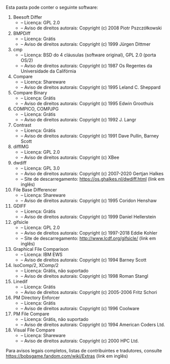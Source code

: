 ﻿Esta pasta pode conter o seguinte software:

1. Beesoft Differ
   - – Licença: GPL 2.0
   - – Aviso de direitos autorais: Copyright (c) 2008 Piotr Pszczółkowski
2. BMPDiff
   - – Licença: Grátis
   - – Aviso de direitos autorais: Copyright (c) 1999 Jürgen Dittmer
3. cmp
   - – Licença: BSD do 4 cláusulas (software original), GPL 2.0 (porta OS/2)
   - – Aviso de direitos autorais: Copyright (c) 1987 Os Regentes da Universidade da Califórnia
4. Compare
   - – Licença: Shareware
   - – Aviso de direitos autorais: Copyright (c) 1995 Leland C. Sheppard
5. Compare Binary
   - – Licença: Grátis
   - – Aviso de direitos autorais: Copyright (c) 1995 Edwin Groothuis
6. COMPICO, COMPJPG
   - – Licença: Grátis
   - – Aviso de direitos autorais: Copyright (c) 1992 J. Langr
7. Contrast
   - – Licença: Grátis
   - – Aviso de direitos autorais: Copyright (c) 1991 Dave Pullin, Barney Scott
8. diffIMG
   - – Licença: GPL 2.0
   - – Aviso de direitos autorais: Copyright (c) XBee
9. dwdiff
   - – Licença: GPL 3.0
   - – Aviso de direitos autorais: Copyright (c) 2007-2020 Gertjan Halkes
   - – Site de descarregamento: https://os.ghalkes.nl/dwdiff.html (link em inglês)
10. File Base Differencer
    - – Licença: Shareware
    - – Aviso de direitos autorais: Copyright (c) 1995 Coridon Henshaw
11. GDIFF
    - – Licença: Grátis
    - – Aviso de direitos autorais: Copyright (c) 1999 Daniel Hellerstein
12. gifsicle
    - – Licença: GPL 2.0
    - – Aviso de direitos autorais: Copyright (c) 1997-2018 Eddie Kohler
    - – Site de descarregamento: http://www.lcdf.org/gifsicle/ (link em inglês)
13. Graphical File Comparison
    - – Licença: IBM EWS
    - – Aviso de direitos autorais: Copyright (c) 1994 Barney Scott
14. IsoComp/2, XComp/2
    - – Licença: Grátis, não suportado
    - – Aviso de direitos autorais: Copyright (c) 1998 Roman Stangl
15. Linedif
    - – Licença: Grátis
    - – Aviso de direitos autorais: Copyright (c) 2005-2006 Fritz Schori
16. PM Directory Enforcer
    - – Licença: Grátis
    - – Aviso de direitos autorais: Copyright (c) 1996 Coolware
17. PM File Compare
    - – Licença: Grátis, não suportado
    - – Aviso de direitos autorais: Copyright (c) 1994 American Coders Ltd.
18. Visual File Compare
    - – Licença: Shareware
    - – Aviso de direitos autorais: Copyright (c) 2000 HPC Ltd.

Para avisos legais completos, listas de contribuintes e tradutores, consulte https://bobsgame.fandom.com/wiki/Extras (link em inglês)
